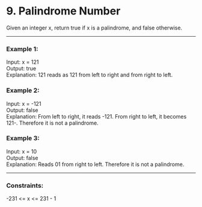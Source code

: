 # 9. Palindrome Number

Given an integer x, return true if x is a palindrome, and false otherwise.

---

### Example 1:

Input: x = 121  
Output: true  
Explanation: 121 reads as 121 from left to right and from right to left.

### Example 2:

Input: x = -121  
Output: false  
Explanation: From left to right, it reads -121. From right to left, it becomes 121-. Therefore it is not a palindrome.

### Example 3:

Input: x = 10  
Output: false  
Explanation: Reads 01 from right to left. Therefore it is not a palindrome.
 
---
### Constraints:

-231 <= x <= 231 - 1